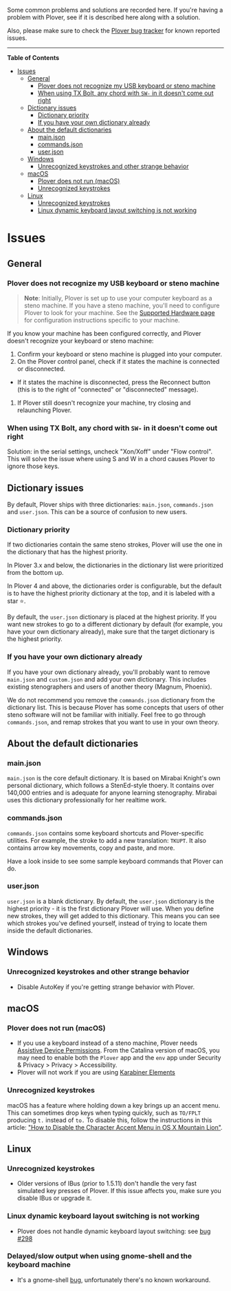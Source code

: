 Some common problems and solutions are recorded here. If you're having a problem with Plover, see if it is described here along with a solution.

Also, please make sure to check the [Plover bug tracker](https://github.com/openstenoproject/plover/issues) for known reported issues.

--------------------

<!-- START doctoc generated TOC please keep comment here to allow auto update -->
<!-- DON'T EDIT THIS SECTION, INSTEAD RE-RUN doctoc TO UPDATE -->
**Table of Contents**

- [Issues](#issues)
  - [General](#general)
    - [Plover does not recognize my USB keyboard or steno machine](#plover-does-not-recognize-my-usb-keyboard-or-steno-machine)
    - [When using TX Bolt, any chord with `SW-` in it doesn't come out right](#when-using-tx-bolt-any-chord-with-sw--in-it-doesnt-come-out-right)
  - [Dictionary issues](#dictionary-issues)
    - [Dictionary priority](#dictionary-priority)
    - [If you have your own dictionary already](#if-you-have-your-own-dictionary-already)
  - [About the default dictionaries](#about-the-default-dictionaries)
    - [main.json](#mainjson)
    - [commands.json](#commandsjson)
    - [user.json](#userjson)
  - [Windows](#windows)
    - [Unrecognized keystrokes and other strange behavior](#unrecognized-keystrokes-and-other-strange-behavior)
  - [macOS](#macos)
    - [Plover does not run (macOS)](#plover-does-not-run-macos)
    - [Unrecognized keystrokes](#unrecognized-keystrokes)
  - [Linux](#linux)
    - [Unrecognized keystrokes](#unrecognized-keystrokes-1)
    - [Linux dynamic keyboard layout switching is not working](#linux-dynamic-keyboard-layout-switching-is-not-working)

<!-- END doctoc generated TOC please keep comment here to allow auto update -->

# Issues

## General

### Plover does not recognize my USB keyboard or steno machine

> **Note**: Initially, Plover is set up to use your computer keyboard as a steno machine. If you have a steno machine, you'll need to configure Plover to look for your machine. See the [Supported Hardware page](https://github.com/openstenoproject/plover/wiki/Supported-Hardware) for configuration instructions specific to your machine.

If you know your machine has been configured correctly, and Plover doesn't recognize your keyboard or steno machine:

1. Confirm your keyboard or steno machine is plugged into your computer.
1. On the Plover control panel, check if it states the machine is connected or disconnected.
  * If it states the machine is disconnected, press the Reconnect button (this is to the right of "connected" or "disconnected" message).
1. If Plover still doesn't recognize your machine, try closing and relaunching Plover.

### When using TX Bolt, any chord with `SW-` in it doesn't come out right

Solution: in the serial settings, uncheck "Xon/Xoff" under "Flow control". This will solve the issue where using S and W in a chord causes Plover to ignore those keys.

## Dictionary issues

By default, Plover ships with three dictionaries: `main.json`, `commands.json` and `user.json`. This can be a source of confusion to new users.

### Dictionary priority

If two dictionaries contain the same steno strokes, Plover will use the one in the dictionary that has the highest priority.

In Plover 3.x and below, the dictionaries in the dictionary list were prioritized from the bottom up.

In Plover 4 and above, the dictionaries order is configurable, but the default is to have the highest priority dictionary at the top, and it is labeled with a star ⭐.

By default, the `user.json` dictionary is placed at the highest priority. If you want new strokes to go to a different dictionary by default (for example, you have your own dictionary already), make sure that the target dictionary is the highest priority.

### If you have your own dictionary already

If you have your own dictionary already, you'll probably want to remove `main.json` and `custom.json` and add your own dictionary. This includes existing stenographers and users of another theory (Magnum, Phoenix).

We do not recommend you remove the `commands.json` dictionary from the dictionary list. This is because Plover has some concepts that users of other steno software will not be familiar with initially. Feel free to go through `commands.json`, and remap strokes that you want to use in your own theory.

## About the default dictionaries

### main.json

`main.json` is the core default dictionary. It is based on Mirabai Knight's own personal dictionary, which follows a StenEd-style thoery. It contains over 140,000 entries and is adequate for anyone learning stenography. Mirabai uses this dictionary professionally for her realtime work.

### commands.json

`commands.json` contains some keyboard shortcuts and Plover-specific utilities. For example, the stroke to add a new translation: `TKUPT`. It also contains arrow key movements, copy and paste, and more.

Have a look inside to see some sample keyboard commands that Plover can do.

### user.json

`user.json` is a blank dictionary. By default, the `user.json` dictionary is the highest priority - it is the first dictionary Plover will use. When you define new strokes, they will get added to this dictionary. This means you can see which strokes you've defined yourself, instead of trying to locate them inside the default dictionaries.

## Windows

### Unrecognized keystrokes and other strange behavior

* Disable AutoKey if you're getting strange behavior with Plover.

## macOS

### Plover does not run (macOS)

* If you use a keyboard instead of a steno machine, Plover needs [Assistive Device Permissions](https://support.apple.com/en-ca/guide/mac-help/mh43185/mac). From the Catalina version of macOS, you may need to enable both the `Plover` app and the `env` app under Security & Privacy > Privacy > Accessibility.
* Plover will not work if you are using [Karabiner Elements](https://github.com/tekezo/Karabiner-Elements)

### Unrecognized keystrokes

macOS has a feature where holding down a key brings up an accent menu. This can sometimes drop keys when typing quickly, such as `TO/FPLT` producing `t.` instead of `to.` To disable this, follow the instructions in this article: ["How to Disable the Character Accent Menu in OS X Mountain Lion"](https://www.tekrevue.com/tip/how-to-disable-the-character-accent-menu-in-os-x-mountain-lion/).

## Linux

### Unrecognized keystrokes

* Older versions of IBus (prior to 1.5.11) don't handle the very fast simulated key presses of Plover. If this issue affects you, make sure you disable IBus or upgrade it.

### Linux dynamic keyboard layout switching is not working

* Plover does not handle dynamic keyboard layout switching: see [bug #298](https://github.com/openstenoproject/plover/issues/298)

### Delayed/slow output when using gnome-shell and the keyboard machine

* It's a gnome-shell [bug](https://github.com/openstenoproject/plover/issues/1030), unfortunately there's no known workaround.